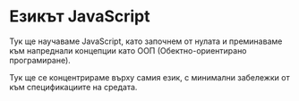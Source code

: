 # Езикът JavaScript

Тук ще научаваме JavaScript, като започнем от нулата и преминаваме към напреднали концепции като ООП (Обектно-ориентирано програмиране).

Тук ще се концентрираме върху самия език, с минимални забележки от към спецификациите на средата.

